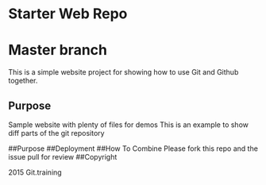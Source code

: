 # Starter Web Repo

<h1>Master branch</h1>
This is a simple website project for showing how to use Git and Github together.

## Purpose

Sample website with plenty of files for demos
This is an example to show diff parts of the git repository


##Purpose
##Deployment
##How To Combine
Please fork this repo and the issue pull for review
##Copyright

2015 Git.training